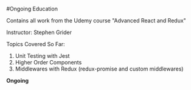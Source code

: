 #Ongoing Education

Contains all work from the Udemy course "Advanced React and Redux"

Instructor: Stephen Grider

Topics Covered So Far:
  1. Unit Testing with Jest
  2. Higher Order Components
  3. Middlewares with Redux (redux-promise and custom middlewares)

**Ongoing**
